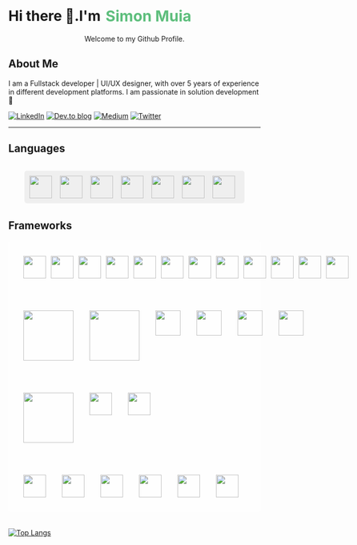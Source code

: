 
<h1 align="center" style="display:flex;gap:10px;align-items:center">Hi there 👋.I'm <span style="color:#5DBE7C;font-size:30px;font-weight:bold;">Simon Muia</span></h1>

<p align="center">Welcome to my Github Profile.</p>

<h2>About Me</h2>

I am a Fullstack developer | UI/UX designer, with over 5 years of experience in different development platforms. I am passionate in solution development :100:
<!-- social links -->

 [![LinkedIn](https://img.shields.io/badge/linkedin-%230077B5.svg?style=for-the-badge&logo=linkedin&logoColor=white)](https://www.linkedin.com/in/simonmuia/)
 [![Dev.to blog](https://img.shields.io/badge/dev.to-0A0A0A?style=for-the-badge&logo=dev.to&logoColor=white)](https://dev.to/simonmuia)
 [![Medium](https://img.shields.io/badge/Medium-12100E?style=for-the-badge&logo=medium&logoColor=white)](https://medium.com/@simonmuia38)
 [![Twitter](https://img.shields.io/badge/Twitter-%231DA1F2.svg?style=for-the-badge&logo=Twitter&logoColor=white)](https://twitter.com/simonmuia38)

<hr/>

<h2>Languages</h2>

<div align="left" style="display:flex; gap:1rem;margin:2rem; background-color:#efefef; padding:10px; border-radius:5px;">

 <img src="https://cdn.jsdelivr.net/gh/devicons/devicon/icons/javascript/javascript-original.svg" width="45" />
<img src="https://cdn.jsdelivr.net/gh/devicons/devicon/icons/python/python-original-wordmark.svg" width="45" />
<img src="https://cdn.jsdelivr.net/gh/devicons/devicon/icons/php/php-original.svg" width="45"/>
<img src="https://cdn.jsdelivr.net/gh/devicons/devicon/icons/cplusplus/cplusplus-original.svg" width="45" />
<img src="https://cdn.jsdelivr.net/gh/devicons/devicon/icons/c/c-original.svg" width="45" />
<img src="https://cdn.jsdelivr.net/gh/devicons/devicon/icons/html5/html5-original.svg" width="45" />
<img src="https://cdn.jsdelivr.net/gh/devicons/devicon/icons/css3/css3-original.svg" width="45" />
</div>

<h2>Frameworks</h2>

<div align="left" style="display:grid; gap:4rem; margin-bottom:2rem;background-color:#fefefe; padding:30px; border-radius:5px;">
<div style="grid-row: 1; width:100%;display:flex;justify-content:space-between;gap:10px">
 <img src="https://cdn.jsdelivr.net/gh/devicons/devicon/icons/react/react-original-wordmark.svg" width="45"/>
 <img src="https://cdn.jsdelivr.net/gh/devicons/devicon/icons/flutter/flutter-original.svg" width="45" />
<img src="https://cdn.jsdelivr.net/gh/devicons/devicon/icons/flask/flask-original-wordmark.svg" width="45" />  
<img src="https://cdn.jsdelivr.net/gh/devicons/devicon/icons/angularjs/angularjs-original.svg" width="45" />
<img src="https://cdn.jsdelivr.net/gh/devicons/devicon/icons/nextjs/nextjs-original.svg" width="45" />
<img src="https://cdn.jsdelivr.net/gh/devicons/devicon/icons/express/express-original.svg" width="45" />
<img src="https://cdn.jsdelivr.net/gh/devicons/devicon/icons/codeigniter/codeigniter-plain-wordmark.svg" width="45" />
<img src="https://cdn.jsdelivr.net/gh/devicons/devicon/icons/laravel/laravel-plain-wordmark.svg" width="45" />
<img src="https://cdn.jsdelivr.net/gh/devicons/devicon/icons/django/django-plain-wordmark.svg" width="45" />
<img src="https://cdn.jsdelivr.net/gh/devicons/devicon/icons/laravel/laravel-plain-wordmark.svg" width="45" />
<img src="https://cdn.jsdelivr.net/gh/devicons/devicon/icons/wordpress/wordpress-original.svg" width="45" />
<img src="https://cdn.jsdelivr.net/gh/devicons/devicon/icons/webflow/webflow-original.svg" width="45" />

</div>
<div style="grid-row: 2; width:100%;display:flex;justify-content:flex-start;gap:2rem">
  <img src="https://cdn.jsdelivr.net/gh/devicons/devicon/icons/amazonwebservices/amazonwebservices-original-wordmark.svg" width="100" />
  <img src="https://cdn.jsdelivr.net/gh/devicons/devicon/icons/googlecloud/googlecloud-original-wordmark.svg" width="100" />
  <img src="https://cdn.jsdelivr.net/gh/devicons/devicon/icons/postgresql/postgresql-original-wordmark.svg" width="50" />
   <img src="https://cdn.jsdelivr.net/gh/devicons/devicon/icons/mongodb/mongodb-original-wordmark.svg" width="50" />
<img src="https://cdn.jsdelivr.net/gh/devicons/devicon/icons/mysql/mysql-original-wordmark.svg" width="50" />
<img src="https://cdn.jsdelivr.net/gh/devicons/devicon/icons/firebase/firebase-plain-wordmark.svg" width="50" />

</div>
<div style="grid-row: 3; width:100%;display:flex;justify-content:flex-start;gap:2rem">
<img src="https://cdn.jsdelivr.net/gh/devicons/devicon/icons/tailwindcss/tailwindcss-original-wordmark.svg" width="100" />
<img src="https://cdn.jsdelivr.net/gh/devicons/devicon/icons/bootstrap/bootstrap-original-wordmark.svg" width="45" />
<img src="https://cdn.jsdelivr.net/gh/devicons/devicon/icons/materialui/materialui-original.svg" width="45" />
</div>

<div style="grid-row: 4; width:100%;display:flex;justify-content:flex-start;gap:2rem">
<img src="https://cdn.jsdelivr.net/gh/devicons/devicon/icons/figma/figma-original.svg" width="45" />
<img src="https://cdn2.iconfinder.com/data/icons/file-8/128/file_2-512.png" width="45" />
<img src="https://cdn4.iconfinder.com/data/icons/logos-and-brands/512/3_Xd_Adobe_logo_logos-512.png" width="45" />
<img src="https://cdn4.iconfinder.com/data/icons/logos-and-brands/512/23_Photoshop_Adobe_logo_logos-512.png" width="45" />
<img src="https://cdn4.iconfinder.com/data/icons/logos-and-brands/512/8_Premier_Pro_Adobe_logo_logos-512.png" width="45" />
<img src="https://cdn.jsdelivr.net/gh/devicons/devicon/icons/canva/canva-original.svg" width="45" />
</div>
</div>

[![Top Langs](https://github-readme-stats.vercel.app/api/top-langs/?username=simonmuia&hide_progress=true)](https://github.com/simonmuia/github-readme-stats)

<!--START_SECTION:waka-->
<!--END_SECTION:waka-->
